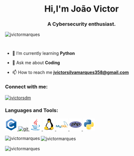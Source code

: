 <h1 align="center">Hi,I'm João Victor</h1>
<h3 align="center">A Cybersecurity enthusiast.</h3>

<p align="left"> <img src="https://komarev.com/ghpvc/?username=jvictormarques&label=Profile%20views&color=0e75b6&style=flat" alt="jvictormarques" /> </p>

<p align="left"> <a href="https://twitter.com/" target="blank"><img src="https://img.shields.io/twitter/follow/?logo=twitter&style=for-the-badge" alt="" /></a> </p>

- 🌱 I’m currently learning **Python**

- 💬 Ask me about **Coding**

- 📫 How to reach me **jvictorsilvamarques358@gmail.com**

<h3 align="left">Connect with me:</h3>
<p align="left">
<a href="https://instagram.com/jvictorsmarques" target="blank"><img align="center" src="https://raw.githubusercontent.com/rahuldkjain/github-profile-readme-generator/master/src/images/icons/Social/instagram.svg" alt="jvictorsdm" height="30" width="40" /></a>
</p>

<h3 align="left">Languages and Tools:</h3>
<p align="left"> <a href="https://www.cprogramming.com/" target="_blank" rel="noreferrer"> <img src="https://raw.githubusercontent.com/devicons/devicon/master/icons/c/c-original.svg" alt="c" width="40" height="40"/> </a> <a href="https://git-scm.com/" target="_blank" rel="noreferrer"> <img src="https://www.vectorlogo.zone/logos/git-scm/git-scm-icon.svg" alt="git" width="40" height="40"/> </a> <a href="https://www.java.com" target="_blank" rel="noreferrer"> <img src="https://raw.githubusercontent.com/devicons/devicon/master/icons/java/java-original.svg" alt="java" width="40" height="40"/> </a> <a href="https://www.linux.org/" target="_blank" rel="noreferrer"> <img src="https://raw.githubusercontent.com/devicons/devicon/master/icons/linux/linux-original.svg" alt="linux" width="40" height="40"/> </a> <a href="https://www.mysql.com/" target="_blank" rel="noreferrer"> <img src="https://raw.githubusercontent.com/devicons/devicon/master/icons/mysql/mysql-original-wordmark.svg" alt="mysql" width="40" height="40"/> </a> <a href="https://www.php.net" target="_blank" rel="noreferrer"> <img src="https://raw.githubusercontent.com/devicons/devicon/master/icons/php/php-original.svg" alt="php" width="40" height="40"/> </a> <a href="https://www.python.org" target="_blank" rel="noreferrer"> <img src="https://raw.githubusercontent.com/devicons/devicon/master/icons/python/python-original.svg" alt="python" width="40" height="40"/> </a> </p>

<p><img align="left" src="https://github-readme-stats.vercel.app/api/top-langs?username=jvictormarques&show_icons=true&locale=en&layout=compact" alt="jvictormarques" /></p>

<p>&nbsp;<img align="center" src="https://github-readme-stats.vercel.app/api?username=jvictormarques&show_icons=true&locale=en" alt="jvictormarques" /></p>

<p><img align="center" src="https://github-readme-streak-stats.herokuapp.com/?user=jvictormarques&" alt="jvictormarques" /></p>
